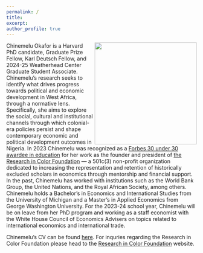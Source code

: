 ```yaml
---
permalink: /
title:
excerpt:
author_profile: true 
---
```

<img align="right" width="270" height="270" src="https://politics.princeton.edu/sites/default/files/styles/square/public/images/chine_headshot_new.jpg?h=97d761eb&itok=qMU0oj2J">

Chinemelu Okafor is a Harvard PhD candidate, Graduate Prize Fellow, Karl Deutsch Fellow, and 2024-25 Weatherhead Center Graduate Student Associate. Chinemelu’s research seeks to identify what drives progress towards political and economic development in West Africa, through a normative lens. Specifically, she aims to explore the social, cultural and institutional channels through which colonial-era policies persist and shape contemporary economic and political development outcomes in Nigeria. In 2023 Chinemelu was recognized as a [Forbes 30 under 30 awardee in education](https://www.forbes.com/profile/chinemelu-okafor/?sh=2b41c5928d20https://www.forbes.com/profile/chinemelu-okafor/?sh=2b41c5928d20) for her work as the founder and president of [the Research in Color Foundation](https://en.wikipedia.org/wiki/The_Research_in_Color_Foundation) — a 501c(3) non-profit organization dedicated to increasing the representation and retention of historically excluded scholars in economics through mentorship and financial support. In the past, Chinemelu has worked with institutions such as the World Bank Group, the United Nations, and the Royal African Society, among others. Chinemelu holds a Bachelor’s in Economics and International Studies from the University of Michigan and a Master’s in Applied Economics from George Washington University. For the 2023-24 school year, Chinemelu will be on leave from her PhD program and working as a staff economist with the White House Council of Economics Advisers on topics related to international economics and international trade.

Chinemelu’s CV can be found [here](https://chinemeluokafor.github.io/CV/). For inquries regarding the Research in Color Foundation please head to the [Research in Color Foundation](https://www.researchincolor.org/contact-the-team) website.
